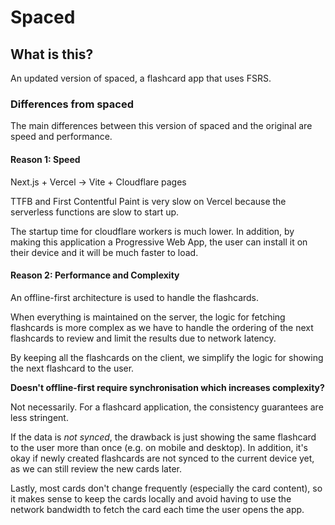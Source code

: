 # Spaced

## What is this?

An updated version of spaced, a flashcard app that uses FSRS.

### Differences from spaced

The main differences between this version of spaced and the original are speed and performance.

#### Reason 1: Speed

Next.js + Vercel -> Vite + Cloudflare pages

TTFB and First Contentful Paint is very slow on Vercel because the serverless functions are slow to start up.

The startup time for cloudflare workers is much lower.
In addition, by making this application a Progressive Web App, the user can install it on their device and it will be much faster to load.

#### Reason 2: Performance and Complexity

An offline-first architecture is used to handle the flashcards.

When everything is maintained on the server, the logic for fetching flashcards is more complex as we have to handle the ordering of the next flashcards to review and limit the results due to network latency.

By keeping all the flashcards on the client, we simplify the logic for showing the next flashcard to the user.

**Doesn't offline-first require synchronisation which increases complexity?**

Not necessarily.
For a flashcard application, the consistency guarantees are less stringent.

If the data is *not synced*, the drawback is just showing the same flashcard to the user more than once (e.g. on mobile and desktop).
In addition, it's okay if newly created flashcards are not synced to the current device yet, as we can still review the new cards later.

Lastly, most cards don't change frequently (especially the card content), so it makes sense to keep the cards locally and avoid having to use the network bandwidth to fetch the card each time the user opens the app.